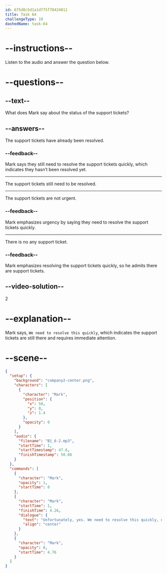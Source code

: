 ```yaml
---
id: 675d8c5d1a1d775f78424011
title: Task 64
challengeType: 19
dashedName: task-64
---
```


<!-- (audio) Mark: Unfortunately, yes. We need to resolve this quickly, don't we? -->

# --instructions--

Listen to the audio and answer the question below.

# --questions--

## --text--

What does Mark say about the status of the support tickets?

## --answers--

The support tickets have already been resolved.

### --feedback--

Mark says they still need to resolve the support tickets quickly, which indicates they hasn’t been resolved yet.

---

The support tickets still need to be resolved.

---

The support tickets are not urgent.

### --feedback--

Mark emphasizes urgency by saying they need to resolve the support tickets quickly.

---

There is no any support ticket.

### --feedback--

Mark emphasizes resolving the support tickets quickly, so he admits there are support tickets.

## --video-solution--

2

# --explanation--

Mark says, `We need to resolve this quickly`, which indicates the support tickets are still there and requires immediate attention.

# --scene--

```json
{
  "setup": {
    "background": "company2-center.png",
    "characters": [
      {
        "character": "Mark",
        "position": {
          "x": 50,
          "y": 0,
          "z": 1.4
        },
        "opacity": 0
      }
    ],
    "audio": {
      "filename": "B1_6-2.mp3",
      "startTime": 1,
      "startTimestamp": 47.6,
      "finishTimestamp": 50.86
    }
  },
  "commands": [
    {
      "character": "Mark",
      "opacity": 1,
      "startTime": 0
    },
    {
      "character": "Mark",
      "startTime": 1,
      "finishTime": 4.26,
      "dialogue": {
        "text": "Unfortunately, yes. We need to resolve this quickly, don't we?",
        "align": "center"
      }
    },
    {
      "character": "Mark",
      "opacity": 0,
      "startTime": 4.76
    }
  ]
}
```
